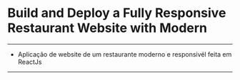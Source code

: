 # Build and Deploy a Fully Responsive Restaurant Website with Modern

---

- Aplicação de website de um restaurante moderno e responsivél feita em ReactJs

---


